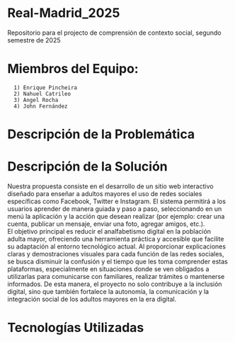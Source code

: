 # Real-Madrid_2025
Repositorio para el projecto de comprensión de contexto social, segundo semestre de 2025  
# Miembros del Equipo:  
      1) Enrique Pincheira  
      2) Nahuel Catrileo  
      3) Angel Rocha  
      4) John Fernández  

# Descripción de la Problemática  

# Descripción de la Solución  
Nuestra propuesta consiste en el desarrollo de un sitio web interactivo diseñado para enseñar a adultos mayores el uso de redes sociales específicas como Facebook, Twitter e Instagram. El sistema permitirá a los usuarios aprender de manera guiada y paso a paso, seleccionando en un menú la aplicación y la acción que desean realizar (por ejemplo: crear una cuenta, publicar un mensaje, enviar una foto, agregar amigos, etc.).  
El objetivo principal es reducir el analfabetismo digital en la población adulta mayor, ofreciendo una herramienta práctica y accesible que facilite su adaptación al entorno tecnológico actual. Al proporcionar explicaciones claras y demostraciones visuales para cada función de las redes sociales, se busca disminuir la confusión y el tiempo que les toma comprender estas plataformas, especialmente en situaciones donde se ven obligados a utilizarlas para comunicarse con familiares, realizar trámites o mantenerse informados.
De esta manera, el proyecto no solo contribuye a la inclusión digital, sino que también fortalece la autonomía, la comunicación y la integración social de los adultos mayores en la era digital.
# Tecnologías Utilizadas  
